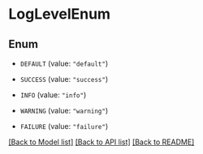 # LogLevelEnum

## Enum


* `DEFAULT` (value: `"default"`)

* `SUCCESS` (value: `"success"`)

* `INFO` (value: `"info"`)

* `WARNING` (value: `"warning"`)

* `FAILURE` (value: `"failure"`)


[[Back to Model list]](../README.md#documentation-for-models) [[Back to API list]](../README.md#documentation-for-api-endpoints) [[Back to README]](../README.md)


